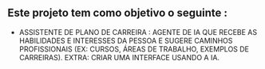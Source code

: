 ## Este projeto tem como objetivo o seguinte :
-  ASSISTENTE DE PLANO DE CARREIRA :
   AGENTE DE IA QUE RECEBE AS HABILIDADES E INTERESSES DA PESSOA E SUGERE CAMINHOS PROFISSIONAIS (EX: CURSOS, ÁREAS DE TRABALHO, EXEMPLOS DE CARREIRAS).
   EXTRA: CRIAR UMA INTERFACE USANDO A IA.